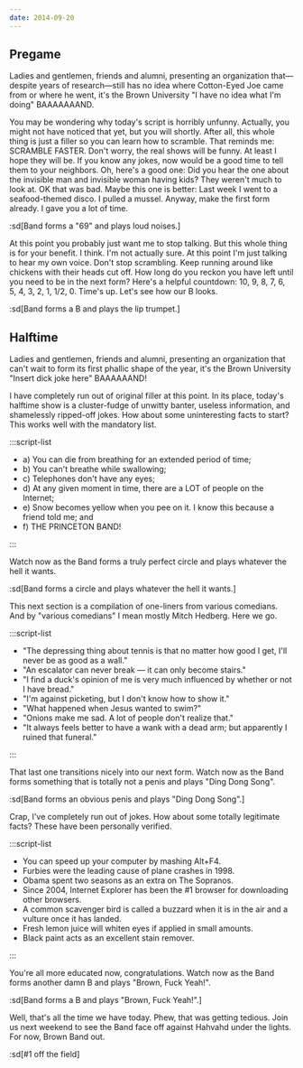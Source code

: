 ```yaml
---
date: 2014-09-20
---
```


## Pregame

Ladies and gentlemen, friends and alumni, presenting an organization that—despite years of research—still has no idea where Cotton-Eyed Joe came from or where he went, it's the Brown University "I have no idea what I'm doing" BAAAAAAAND.

You may be wondering why today's script is horribly unfunny. Actually, you might not have noticed that yet, but you will shortly. After all, this whole thing is just a filler so you can learn how to scramble. That reminds me: SCRAMBLE FASTER. Don't worry, the real shows will be funny. At least I hope they will be. If you know any jokes, now would be a good time to tell them to your neighbors. Oh, here's a good one: Did you hear the one about the invisible man and invisible woman having kids? They weren't much to look at. OK that was bad. Maybe this one is better: Last week I went to a seafood-themed disco. I pulled a mussel. Anyway, make the first form already. I gave you a lot of time.

:sd[Band forms a "69" and plays loud noises.]

At this point you probably just want me to stop talking. But this whole thing is for your benefit. I think. I'm not actually sure. At this point I'm just talking to hear my own voice. Don't stop scrambling. Keep running around like chickens with their heads cut off. How long do you reckon you have left until you need to be in the next form? Here's a helpful countdown: 10, 9, 8, 7, 6, 5, 4, 3, 2, 1, 1/2, 0. Time's up. Let's see how our B looks.

:sd[Band forms a B and plays the lip trumpet.]

## Halftime

Ladies and gentlemen, friends and alumni, presenting an organization that can't wait to form its first phallic shape of the year, it's the Brown University "Insert dick joke here" BAAAAAAND!

I have completely run out of original filler at this point. In its place, today's halftime show is a cluster-fudge of unwitty banter, useless information, and shamelessly ripped-off jokes. How about some uninteresting facts to start? This works well with the mandatory list.

:::script-list

- a) You can die from breathing for an extended period of time;
- b) You can't breathe while swallowing;
- c) Telephones don't have any eyes;
- d) At any given moment in time, there are a LOT of people on the Internet;
- e) Snow becomes yellow when you pee on it. I know this because a friend told me; and
- f) THE PRINCETON BAND!

:::

Watch now as the Band forms a truly perfect circle and plays whatever the hell it wants.

:sd[Band forms a circle and plays whatever the hell it wants.]

This next section is a compilation of one-liners from various comedians. And by "various comedians" I mean mostly Mitch Hedberg. Here we go.

:::script-list

- "The depressing thing about tennis is that no matter how good I get, I'll never be as good as a wall."
- "An escalator can never break — it can only become stairs."
- "I find a duck's opinion of me is very much influenced by whether or not I have bread."
- "I'm against picketing, but I don't know how to show it."
- "What happened when Jesus wanted to swim?"
- "Onions make me sad. A lot of people don't realize that."
- "It always feels better to have a wank with a dead arm; but apparently I ruined that funeral."

:::

That last one transitions nicely into our next form. Watch now as the Band forms something that is totally not a penis and plays "Ding Dong Song".

:sd[Band forms an obvious penis and plays "Ding Dong Song".]

Crap, I've completely run out of jokes. How about some totally legitimate facts? These have been personally verified.

:::script-list

- You can speed up your computer by mashing Alt+F4.
- Furbies were the leading cause of plane crashes in 1998.
- Obama spent two seasons as an extra on The Sopranos.
- Since 2004, Internet Explorer has been the #1 browser for downloading other browsers.
- A common scavenger bird is called a buzzard when it is in the air and a vulture once it has landed.
- Fresh lemon juice will whiten eyes if applied in small amounts.
- Black paint acts as an excellent stain remover.

:::

You're all more educated now, congratulations. Watch now as the Band forms another damn B and plays "Brown, Fuck Yeah!".

:sd[Band forms a B and plays "Brown, Fuck Yeah!".]

Well, that's all the time we have today. Phew, that was getting tedious. Join us next weekend to see the Band face off against Hahvahd under the lights. For now, Brown Band out.

:sd[#1 off the field]
